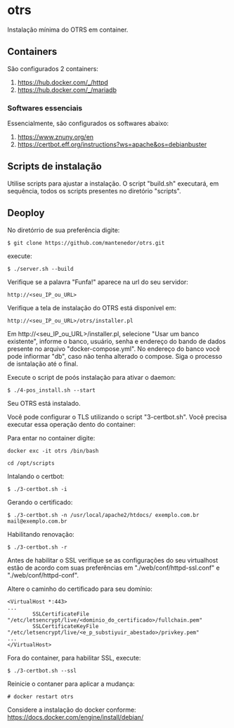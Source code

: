 # otrs
Instalação mínima do OTRS em container.

## Containers
São configurados 2 containers:

1. https://hub.docker.com/_/httpd
2. https://hub.docker.com/_/mariadb
### Softwares essenciais
Essencialmente, são configurados os softwares abaixo:
1. https://www.znuny.org/en
2. https://certbot.eff.org/instructions?ws=apache&os=debianbuster

## Scripts de instalação
Utilise scripts para ajustar a instalação.
O script "build.sh" executará, em sequência, todos os scripts presentes no diretório "scripts".

## Deoploy

No diretórrio de sua preferência digite:
```
$ git clone https://github.com/mantenedor/otrs.git
```
execute:
```
$ ./server.sh --build
```
Verifique se a palavra "Funfa!" aparece na url do seu servidor:
```
http://<seu_IP_ou_URL>
```
Verifique a tela de instalação do OTRS está disponível em:
```
http://<seu_IP_ou_URL>/otrs/installer.pl
```
Em http://<seu_IP_ou_URL>/installer.pl, selecione "Usar um banco existente", informe o banco, usuário, senha e endereço do bando de dados presente no arquivo "docker-compose.yml".
No endereço do banco você pode infiormar "db", caso não tenha alterado o compose.
Siga o processo de isntalação até o final.

Execute o script de poós instalação para ativar o daemon:
```
$ ./4-pos_install.sh --start
```
Seu OTRS está instalado.

Você pode configurar o TLS utilizando o script "3-certbot.sh".
Você precisa executar essa operação dento do container:

Para entar no container digite:
```
docker exc -it otrs /bin/bash
```
```
cd /opt/scripts
```
Intalando o certbot:
```
$ ./3-certbot.sh -i
```
Gerando o certificado:
```
$ ./3-certbot.sh -n /usr/local/apache2/htdocs/ exemplo.com.br mail@exemplo.com.br
```
Habilitando renovação:
```
$ ./3-certbot.sh -r
```
Antes de habilitar o SSL verifique se as configurações do seu virtualhost estão de acordo com suas preferências em "./web/conf/httpd-ssl.conf" e "./web/conf/httpd-conf".

Altere o caminho do certificado para seu domínio:
```
<VirtualHost *:443>
...
        SSLCertificateFile "/etc/letsencrypt/live/<dominio_do_certificado>/fullchain.pem"
        SSLCertificateKeyFile "/etc/letsencrypt/live/<e_p_substiyuir_abestado>/privkey.pem"
...
</VirtualHost>
```
Fora do container, para habilitar SSL, execute:
```
$ ./3-certbot.sh --ssl
```
Reinicie o contaner para aplicar a mudança:
```
# docker restart otrs
```


Considere a instalação do docker conforme: https://docs.docker.com/engine/install/debian/
